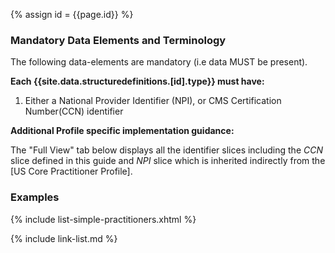 
{% assign id = {{page.id}} %}




### Mandatory Data Elements and Terminology

The following data-elements are mandatory (i.e data MUST be present).

**Each {{site.data.structuredefinitions.[id].type}} must have:**

1. Either a National Provider Identifier (NPI), or CMS Certification Number(CCN) identifier

<!--

Each {{site.data.structuredefinitions.[id].type}} *should* have ([Must Support](guidance.html#must-support)):

1. The beneficiary

-->

**Additional Profile specific implementation guidance:**

The "Full View" tab below displays all the identifier slices including the *CCN* slice defined in this guide and *NPI* slice which is inherited indirectly from the [US Core Practitioner Profile].

### Examples

{% include list-simple-practitioners.xhtml %}

{% include link-list.md %}
